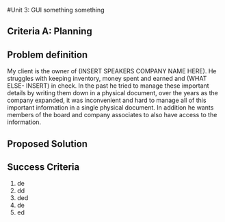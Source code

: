 #Unit 3: GUI something something 

## Criteria A: Planning

## Problem definition ##
My client is the owner of (INSERT SPEAKERS COMPANY NAME HERE). He struggles with keeping inventory, money spent and earned and (WHAT ELSE- INSERT) in check. In the past he tried to manage these important details by writing them down in a physical document, over the years as the company expanded, it was inconvenient and hard to manage all of this important information in a single physical document. In addition he wants members of the board and company associates to also have access to the information. 

## Proposed Solution ##



## Success Criteria ## 

1. de
2. dd
3. ded
4. de
5. ed
